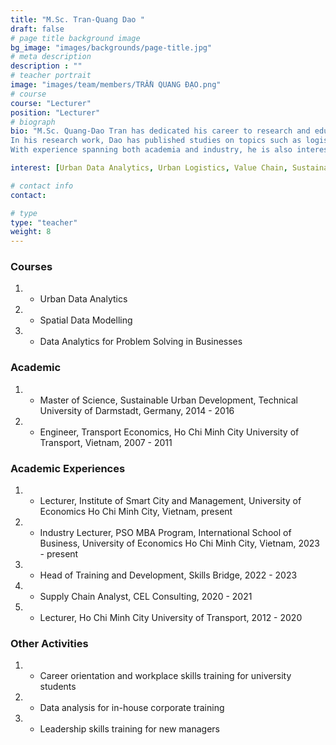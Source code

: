```yaml
---
title: "M.Sc. Tran-Quang Dao "
draft: false
# page title background image
bg_image: "images/backgrounds/page-title.jpg"
# meta description
description : ""
# teacher portrait
image: "images/team/members/TRẦN QUANG ĐẠO.png"
# course
course: "Lecturer"
position: "Lecturer"
# biograph
bio: "M.Sc. Quang-Dao Tran has dedicated his career to research and education. He has gained experience through participating in scientific research projects, teaching at universities, providing corporate training, working in program development and project management at educational startups, and working on data analytics projects within a supply chain consulting firm.
In his research work, Dao has published studies on topics such as logistics, workforce skills and conditions in the logistics sector, urban development policy, and sustainable development. His primary interests include Urban Data Analytics, Urban Economics, and Sustainability.
With experience spanning both academia and industry, he is also interested in supporting university students with career guidance and addressing topics like leadership skills for new managers."

interest: [Urban Data Analytics, Urban Logistics, Value Chain, Sustainability]

# contact info
contact:

# type
type: "teacher"
weight: 8
---
```


### Courses

1. - Urban Data Analytics
1. - Spatial Data Modelling
1. - Data Analytics for Problem Solving in Businesses

### Academic

1. - Master of Science, Sustainable Urban Development, Technical University of Darmstadt, Germany, 2014 - 2016
1. - Engineer, Transport Economics, Ho Chi Minh City University of Transport, Vietnam, 2007 - 2011

### Academic Experiences

1. - Lecturer, Institute of Smart City and Management, University of Economics Ho Chi Minh City, Vietnam, present
1. - Industry Lecturer, PSO MBA Program, International School of Business, University of Economics Ho Chi Minh City, Vietnam, 2023 - present
1. - Head of Training and Development, Skills Bridge, 2022 - 2023
1. - Supply Chain Analyst, CEL Consulting, 2020 - 2021
1. - Lecturer, Ho Chi Minh City University of Transport, 2012 - 2020

### Other Activities

1. - Career orientation and workplace skills training for university students
1. - Data analysis for in-house corporate training
1. - Leadership skills training for new managers
